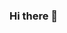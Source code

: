 ### Hi there 👋

<!--
**waseem1903/waseem1903** is a ✨ _special_ ✨ repository because its `README.md` (this file) appears on your GitHub profile.

Here are some ideas to get you started:

- 🔭 I’m currently working on ReactJS, NodeJS, ExpressJS, MongoDB
- 🌱 I’m currently learning MERN Stack
- 👯 I’m looking to collaborate on MERN Stack Projects
- 🤔 I’m looking for help with ...
- 💬 Ask me about ...
- 📫 How to reach me: ...
- 😄 Pronouns: ...
- ⚡ Fun fact: ...
-->
